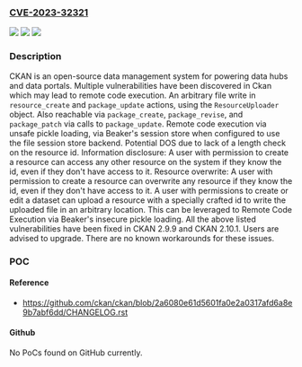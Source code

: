 ### [CVE-2023-32321](https://cve.mitre.org/cgi-bin/cvename.cgi?name=CVE-2023-32321)
![](https://img.shields.io/static/v1?label=Product&message=ckan&color=blue)
![](https://img.shields.io/static/v1?label=Version&message=%3D%20%3C%202.9.9%20&color=brighgreen)
![](https://img.shields.io/static/v1?label=Vulnerability&message=CWE-20%3A%20Improper%20Input%20Validation&color=brighgreen)

### Description

CKAN is an open-source data management system for powering data hubs and data portals. Multiple vulnerabilities have been discovered in Ckan which may lead to remote code execution. An arbitrary file write in `resource_create` and `package_update` actions, using the `ResourceUploader` object.  Also reachable via `package_create`, `package_revise`, and `package_patch` via calls to `package_update`. Remote code execution via unsafe pickle loading, via Beaker's session store when configured to use the file session store backend. Potential DOS due to lack of a length check on the resource id. Information disclosure: A user with permission to create a resource can access any other resource on the system if they know the id, even if they don't have access to it. Resource overwrite: A user with permission to create a resource can overwrite any resource if they know the id, even if they don't have access to it. A user with permissions to create or edit a dataset can upload a resource with a specially crafted id to write the uploaded file in an arbitrary location. This can be leveraged to Remote Code Execution via Beaker's insecure pickle loading. All the above listed vulnerabilities have been fixed in CKAN 2.9.9 and CKAN 2.10.1. Users are advised to upgrade. There are no known workarounds for these issues.

### POC

#### Reference
- https://github.com/ckan/ckan/blob/2a6080e61d5601fa0e2a0317afd6a8e9b7abf6dd/CHANGELOG.rst

#### Github
No PoCs found on GitHub currently.

